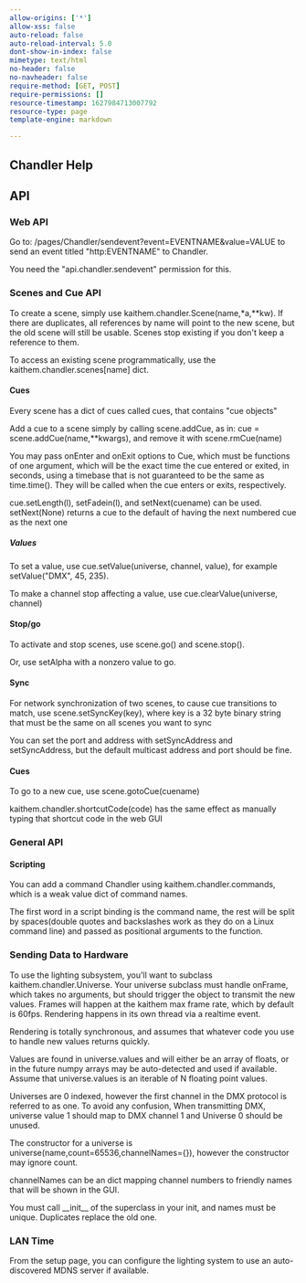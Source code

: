 ```yaml
---
allow-origins: ['*']
allow-xss: false
auto-reload: false
auto-reload-interval: 5.0
dont-show-in-index: false
mimetype: text/html
no-header: false
no-navheader: false
require-method: [GET, POST]
require-permissions: []
resource-timestamp: 1627984713007792
resource-type: page
template-engine: markdown

---
```

Chandler Help
-------------

## API 


### Web API

Go to: /pages/Chandler/sendevent?event=EVENTNAME&value=VALUE  to send an event titled "http:EVENTNAME" to Chandler.

You need the "api.chandler.sendevent" permission for this.

### Scenes and Cue API

To create a scene, simply use kaithem.chandler.Scene(name,\*a,\*\*kw). If
there are duplicates, all references by name will point to the new
scene, but the old scene will still be usable. Scenes stop existing if
you don't keep a reference to them.


To access an existing scene programmatically, use the kaithem.chandler.scenes[name]
dict.

#### Cues
Every scene has a dict of cues called cues, that contains "cue objects"

Add a cue to a scene simply by calling scene.addCue, as in: cue =
scene.addCue(name,\*\*kwargs), and remove it with scene.rmCue(name)

You may pass onEnter and onExit options to Cue, which must be functions
of one argument, which will be the exact time the cue entered or exited,
in seconds, using a timebase that is not guaranteed to be the same as
time.time(). They will be called when the cue enters or exits,
respectively.

cue.setLength(l), setFadein(l), and setNext(cuename) can be used.
setNext(None) returns a cue to the default of having the next numbered
cue as the next one

##### Values
To set a value, use cue.setValue(universe, channel, value), for example
setValue("DMX", 45, 235).

To make a channel stop affecting a value, use cue.clearValue(universe,
channel)


#### Stop/go
To activate and stop scenes, use scene.go() and scene.stop().

Or, use setAlpha with a nonzero value to go.

#### Sync
For network synchronization of two scenes, to cause cue transitions to
match, use scene.setSyncKey(key), where key is a 32 byte binary string
that must be the same on all scenes you want to sync

You can set the port and address with setSyncAddress and setSyncAddress,
but the default multicast address and port should be fine.

#### Cues
To go to a new cue, use scene.gotoCue(cuename)

kaithem.chandler.shortcutCode(code) has the same effect as manually typing
that shortcut code in the web GUI

### General API

#### Scripting

You can add a command Chandler using
kaithem.chandler.commands, which is a weak value dict of command
names.

The first word in a script binding is the command name, the rest
will be split by spaces(double quotes and backslashes work as they do on
a Linux command line) and passed as positional arguments to the
function.





### Sending Data to Hardware

To use the lighting subsystem, you'll want to subclass
kaithem.chandler.Universe. Your universe subclass must handle onFrame,
which takes no arguments, but should trigger the object to transmit the
new values. Frames will happen at the kaithem max frame rate, which by
default is 60fps. Rendering happens in its own thread via a realtime
event.

Rendering is totally synchronous, and assumes that whatever code you use
to handle new values returns quickly.

Values are found in universe.values and will either be an array of
floats, or in the future numpy arrays may be auto-detected and used if
available. Assume that universe.values is an iterable of N floating
point values.

Universes are 0 indexed, however the first channel in the DMX protocol
is referred to as one. To avoid any confusion, When transmitting DMX,
universe value 1 should map to DMX channel 1 and Universe 0 should be
unused.

The constructor for a universe is
universe(name,count=65536,channelNames={}), however the constructor may
ignore count.

channelNames can be an dict mapping channel numbers to friendly names
that will be shown in the GUI.

You must call \_\_init\_\_ of the superclass in your init, and names
must be unique. Duplicates replace the old one.

### LAN Time

From the setup page, you can configure the lighting system to use an
auto-discovered MDNS server if available.
